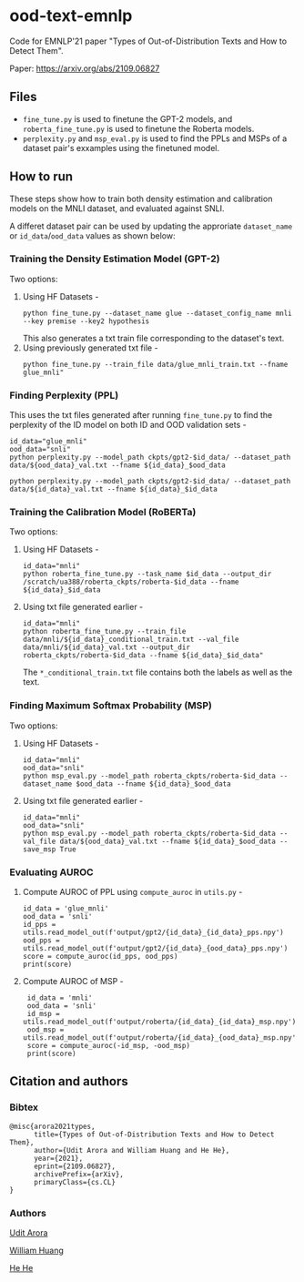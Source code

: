 # ood-text-emnlp
Code for EMNLP'21 paper "Types of Out-of-Distribution Texts and How to Detect Them".

Paper: https://arxiv.org/abs/2109.06827

## Files
- `fine_tune.py` is used to finetune the GPT-2 models, and `roberta_fine_tune.py` is used to finetune the Roberta models.
- `perplexity.py` and `msp_eval.py` is used to find the PPLs and MSPs of a dataset pair's exxamples using the finetuned model.

## How to run
These steps show how to train both density estimation and calibration models on the MNLI dataset, and evaluated against SNLI.

A differet dataset pair can be used by updating the approriate `dataset_name` or `id_data`/`ood_data` values as shown below:

### Training the Density Estimation Model (GPT-2)
Two options:
1. Using HF Datasets -
   ```
   python fine_tune.py --dataset_name glue --dataset_config_name mnli --key premise --key2 hypothesis
   ```
   This also generates a txt train file corresponding to the dataset's text.
2. Using previously generated txt file -
   ```
   python fine_tune.py --train_file data/glue_mnli_train.txt --fname glue_mnli"
   ```

### Finding Perplexity (PPL)
This uses the txt files generated after running `fine_tune.py` to find the perplexity of the ID model on both ID and OOD validation sets -
```
id_data="glue_mnli"
ood_data="snli"
python perplexity.py --model_path ckpts/gpt2-$id_data/ --dataset_path data/${ood_data}_val.txt --fname ${id_data}_$ood_data

python perplexity.py --model_path ckpts/gpt2-$id_data/ --dataset_path data/${id_data}_val.txt --fname ${id_data}_$id_data
```

### Training the Calibration Model (RoBERTa)
Two options:
1. Using HF Datasets -
   ```
   id_data="mnli"
   python roberta_fine_tune.py --task_name $id_data --output_dir /scratch/ua388/roberta_ckpts/roberta-$id_data --fname ${id_data}_$id_data
   ```

2. Using txt file generated earlier -
   ```
   id_data="mnli"
   python roberta_fine_tune.py --train_file data/mnli/${id_data}_conditional_train.txt --val_file data/mnli/${id_data}_val.txt --output_dir roberta_ckpts/roberta-$id_data --fname ${id_data}_$id_data"
   ```
   The `*_conditional_train.txt` file contains both the labels as well as the text.

### Finding Maximum Softmax Probability (MSP)
Two options:
1. Using HF Datasets -
   ```
   id_data="mnli"
   ood_data="snli"
   python msp_eval.py --model_path roberta_ckpts/roberta-$id_data --dataset_name $ood_data --fname ${id_data}_$ood_data
   ```
2. Using txt file generated earlier -
   ```
   id_data="mnli"
   ood_data="snli"
   python msp_eval.py --model_path roberta_ckpts/roberta-$id_data --val_file data/${ood_data}_val.txt --fname ${id_data}_$ood_data --save_msp True
   ```

### Evaluating AUROC
1. Compute AUROC of PPL using `compute_auroc` in `utils.py` -
    ```
    id_data = 'glue_mnli'
    ood_data = 'snli'
    id_pps = utils.read_model_out(f'output/gpt2/{id_data}_{id_data}_pps.npy')
    ood_pps = utils.read_model_out(f'output/gpt2/{id_data}_{ood_data}_pps.npy')
    score = compute_auroc(id_pps, ood_pps)
    print(score)
    ```

2. Compute AUROC of MSP -
   ```
    id_data = 'mnli'
    ood_data = 'snli'
    id_msp = utils.read_model_out(f'output/roberta/{id_data}_{id_data}_msp.npy')
    ood_msp = utils.read_model_out(f'output/roberta/{id_data}_{ood_data}_msp.npy')
    score = compute_auroc(-id_msp, -ood_msp)
    print(score)
   ```

## Citation and authors

### Bibtex

```
@misc{arora2021types,
      title={Types of Out-of-Distribution Texts and How to Detect Them}, 
      author={Udit Arora and William Huang and He He},
      year={2021},
      eprint={2109.06827},
      archivePrefix={arXiv},
      primaryClass={cs.CL}
}
```

### Authors

[Udit Arora](https://uditarora.com)

[William Huang](https://wh629.github.io/)

[He He](https://hhexiy.github.io)
